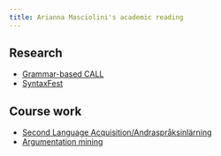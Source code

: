 ```yaml
---
title: Arianna Masciolini's academic reading
---
```


## Research
- [Grammar-based CALL](phd.md)
- [SyntaxFest](syntax_fest.md)

## Course work
- [Second Language Acquisition/Andraspråksinlärning](sla.md)
- [Argumentation mining](argmining.md)